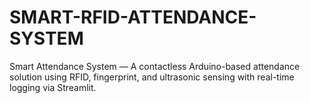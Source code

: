 # SMART-RFID-ATTENDANCE-SYSTEM
 Smart Attendance System — A contactless Arduino-based attendance solution using RFID, fingerprint, and ultrasonic sensing with real-time logging via Streamlit.
